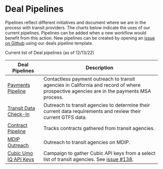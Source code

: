 # Deal Pipelines

Pipelines reflect different initiatives and document where we are in the process with transit providers. The charts below indicate the uses of our current pipelines. Pipelines can be added when a new workflow would benefit from this action. New pipelines can be created by opening an [issue on Github](https://github.com/cal-itp/crm-helpdesk/issues/new?assignees=&labels=deals-pipeline&template=deals-pipelines-request-form.yml&title=%5BDeals+Pipeline+Request%5D%3A+) using our deals pipeline template.

Current list of Deal pipelines (as of 12/13/22)

| Deal Pipelines | Description |
| ------- | -------------------- |
| [Payments Pipeline](https://app.hubspot.com/contacts/5519226/objects/0-3/views/11044095/board) | Contactless payment outreach to transit agencies in California and record of where prospective agencies are in the payments MSA process. |
| [Transit Data Check-In](https://app.hubspot.com/contacts/5519226/objects/0-3/views/11044189/board) | Outreach to transit agencies to determine their current data requirements and review their current GTFS data. |
| [Contract Pipeline](https://app.hubspot.com/contacts/5519226/objects/0-3/views/11044449/board) | Tracks contracts gathered from transit agencies. |
| [MDIP Outreach](https://app.hubspot.com/contacts/5519226/objects/0-3/views/11044267/board) | Outreach to transit agencies on MDIP. |
| [Cubic Umo IQ API Keys](https://app.hubspot.com/contacts/5519226/objects/0-3/views/9899343/board) | Campaign to gather Cubic API keys from a select list of transit agencies. See [issue #138](https://github.com/cal-itp/crm-helpdesk/issues/138). |
